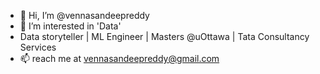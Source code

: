 - 👋 Hi, I’m @vennasandeepreddy
- 👀 I’m interested in 'Data'
- Data storyteller | ML Engineer | Masters @uOttawa | Tata Consultancy Services
- 📫 reach me at vennasandeepreddy@gmail.com

<!---
vennasandeepreddy/vennasandeepreddy is a ✨ special ✨ repository because its `README.md` (this file) appears on your GitHub profile.
You can click the Preview link to take a look at your changes.
--->
